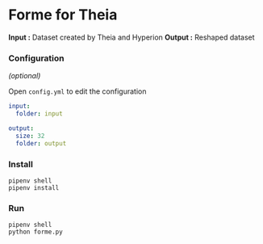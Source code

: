 # Forme for Theia

**Input :** Dataset created by Theia and Hyperion
**Output :** Reshaped dataset

### Configuration

*(optional)*

Open `config.yml` to edit the configuration

```yaml
input:
  folder: input

output:
  size: 32
  folder: output
```

### Install

```shell
pipenv shell
pipenv install
```

### Run

```shell
pipenv shell
python forme.py
```
